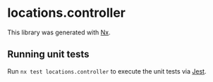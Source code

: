 # locations.controller

This library was generated with [Nx](https://nx.dev).

## Running unit tests

Run `nx test locations.controller` to execute the unit tests via [Jest](https://jestjs.io).
